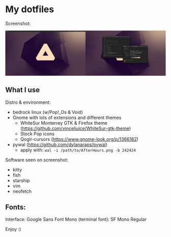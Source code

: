 # My dotfiles

Screenshot:

![screenshot](screenshot.png)

## What I use

Distro & environment:
- bedrock linux (w/Pop!\_Os & Void)
- Gnome with lots of extensions and different themes
  - WhiteSur Monterrey GTK & Firefox theme (https://github.com/vinceliuice/WhiteSur-gtk-theme)
  - Stock Pop icons
  - Qogir-cursors (https://www.gnome-look.org/p/1366182)
 - pywal (https://github.com/dylanaraps/pywal)
   - apply with: ``wal -i /path/to/AfterHours.png -b 242424``

Software seen on screenshot:
- kitty
- fish
- starship
- vim
- neofetch

## Fonts:
Interface: Google Sans Font
Mono (terminal font): SF Mono Regular

Enjoy :)

